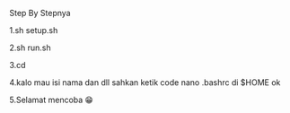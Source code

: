 Step By Stepnya

1.sh setup.sh

2.sh run.sh

3.cd

4.kalo mau isi nama dan dll sahkan ketik code
  nano .bashrc di $HOME ok
  
5.Selamat mencoba 😁
